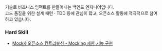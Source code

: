기술로 비즈니스 임팩트를 만들어내는 백엔드 엔지니어입니다.  
코드 품질을 위한 설계 패턴 · TDD 등에 관심이 많고, 오픈소스 활동에 적극적으로 참여하고 있습니다.

### Hard Skill

- [MockK 오픈소스 컨트리뷰션 - Mocking 제한 기능 구현](https://github.com/mockk/mockk/pull/1340)
